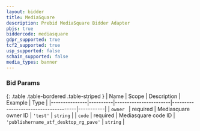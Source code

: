 ```yaml
---
layout: bidder
title: MediaSquare
description: Prebid MediaSquare Bidder Adapter
pbjs: true
biddercode: mediasquare
gdpr_supported: true
tcf2_supported: true
usp_supported: false
schain_supported: false
media_types: banner
---
```



### Bid Params

{: .table .table-bordered .table-striped }
| Name          | Scope    | Description           | Example                              | Type      |
|---------------|----------|-----------------------|--------------------------------------|-----------|
| `owner `      | required | Mediasquare owner ID  | `'test'`                               | `string`  |
| `code`        | required | Mediasquare code ID   | `'publishername_atf_desktop_rg_pave'`  | `string`  |
